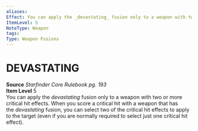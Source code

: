```yaml
---
aliases: 
Effect: You can apply the _devastating_ fusion only to a weapon with two or more critical hit effects. When you score a critical hit with a weapon that has the _devastating_ fusion, you can select two of the critical hit effects to apply to the target (even if you are normally required to select just one critical hit effect).
ItemLevel: 5
NoteType: Weapon
tags: 
Type: Weapon Fusions
---
```

# DEVASTATING
**Source** _Starfinder Core Rulebook pg. 193_  
**Item Level** 5  
You can apply the _devastating_ fusion only to a weapon with two or more critical hit effects. When you score a critical hit with a weapon that has the _devastating_ fusion, you can select two of the critical hit effects to apply to the target (even if you are normally required to select just one critical hit effect).